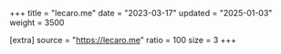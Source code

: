+++
title = "lecaro.me"
date = "2023-03-17"
updated = "2025-01-03"
weight = 3500

[extra]
source = "https://lecaro.me"
ratio = 100
size = 3
+++
